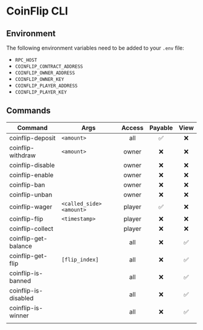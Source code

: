# CoinFlip CLI

## Environment

The following environment variables need to be added to your `.env` file:
- `RPC_HOST`
- `COINFLIP_CONTRACT_ADDRESS`
- `COINFLIP_OWNER_ADDRESS`
- `COINFLIP_OWNER_KEY`
- `COINFLIP_PLAYER_ADDRESS`
- `COINFLIP_PLAYER_KEY`

## Commands

| Command | Args | Access | Payable | View |
|---|---|:---:|:---:|:---:|
| coinflip-deposit | `<amount>` | all | ✅ | ❌ |
| coinflip-withdraw | `<amount>` | owner | ❌ | ❌ |
| coinflip-disable | | owner | ❌ | ❌ |
| coinflip-enable | | owner | ❌ | ❌ |
| coinflip-ban | | owner | ❌ | ❌ |
| coinflip-unban | | owner | ❌ | ❌ |
| coinflip-wager | `<called_side>` `<amount>` | player | ✅ | ❌ |
| coinflip-flip | `<timestamp>` | player | ❌ | ❌ |
| coinflip-collect | | player | ❌ | ❌ |
| coinflip-get-balance | | all | ❌ | ✅ |
| coinflip-get-flip | `[flip_index]` | all | ❌ | ✅ |
| coinflip-is-banned | | all | ❌ | ✅ |
| coinflip-is-disabled | | all | ❌ | ✅ |
| coinflip-is-winner | | all | ❌ | ✅ |
||||||
